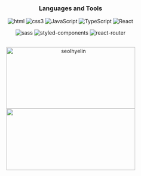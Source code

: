 

<h3  align="center">Languages and Tools</h3>
<p align="center">
  <img alt="html" src="https://img.shields.io/badge/html5-%23E34F26.svg?style=for-the-badge&logo=html5&logoColor=white" />
  <img alt="css3" src = "https://img.shields.io/badge/css3-%231572B6.svg?style=for-the-badge&logo=css3&logoColor=white" />
  <img alt="JavaScript" src="https://img.shields.io/badge/javascript-%23323330.svg?style=for-the-badge&logo=javascript&logoColor=%23F7DF1E" />
  <img alt="TypeScript" src = "https://img.shields.io/badge/TypeScript-%231572B6.svg?style=for-the-badge&logo=TypeScript&logoColor=white" />
  <img alt="React" src="https://img.shields.io/badge/react-%2320232a.svg?style=for-the-badge&logo=react&logoColor=%2361DAFB" />
<!--   <img alt="react-router" src="https://img.shields.io/badge/nestjs-%23E0234E.svg?style=for-the-badge&logo=nestjs&logoColor=white" /> -->
</p>
<p align="center">
  <img alt="sass" src="https://img.shields.io/badge/SASS-hotpink.svg?style=for-the-badge&logo=SASS&logoColor=white" />
  <img alt="styled-components" src="https://img.shields.io/badge/styled--components-DB7093?style=for-the-badge&logo=styled-components&logoColor=white" />
<!--   <img alt="react-redux" src="https://img.shields.io/badge/redux-%23593d88.svg?style=for-the-badge&logo=redux&logoColor=white" /> -->
  <img alt="react-router" src="https://img.shields.io/badge/React_Router-CA4245?style=for-the-badge&logo=react-router&logoColor=white" />
</p>
<!-- 
<h3 align="center">Channel</h3>
<p align="center">
    <a href="https://choi95.tistory.com/">
    <img 
        src="https://img.shields.io/badge/-TechBlog-blueviolet?style=for-the-badge&logo=GoogleMessages&logoColor=white"
        style="height : auto; margin-left : 10px; margin-right : 10px;"/>
</a>
<a href="https://pumped-kiwi-9cd.notion.site/PUBLIC-efe06661110b4fb69c4cc882f72df1f2">
    <img 
        src="https://img.shields.io/badge/-Notion-orange?style=for-the-badge&logo=Notion&logoColor=white"
        style="height : auto; margin-left : 10px; margin-right : 10px;"/>
</a>
</p> -->
<h2></h2>
<p align="center">
 <img src="https://github-readme-stats.vercel.app/api?username=seolhyelin&show_icons=true&locale=en&bg_color=30,0ff1ce,904e95&title_color=fff&text_color=fff" alt="seolhyelin" width="345" height="165" />
 <img src = "https://leetcode.card.workers.dev/?username=seoltorin&font=source_code_pro&extension=null&theme=unicorn" width="345" height="165" />
</p>
